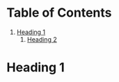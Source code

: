 
# Table of Contents

1.  [Heading 1](#org1fec54f)
    1.  [Heading 2](#org7fc32c9)



<a id="org1fec54f"></a>

# Heading 1


<a id="org7fc32c9"></a>
